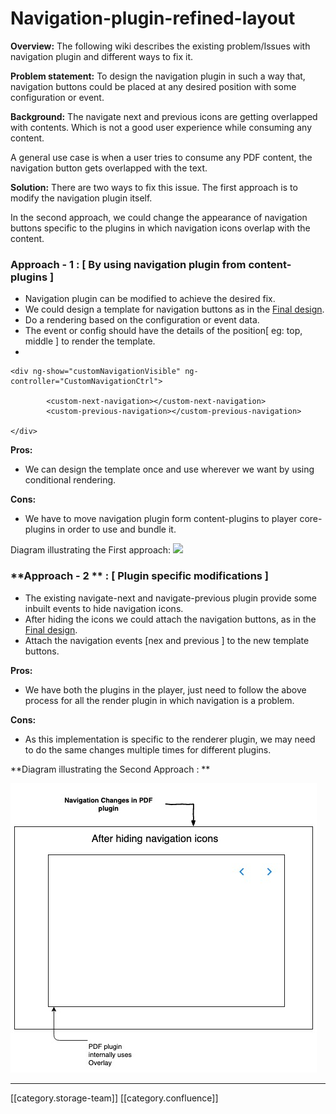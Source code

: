 # Navigation-plugin-refined-layout

**Overview:** The following wiki describes the existing problem/Issues with navigation plugin and different ways to fix it.

**Problem statement:** To design the navigation plugin in such a way that, navigation buttons could be placed at any desired position with some configuration or event.

**Background:** The navigate next and previous icons are getting overlapped with contents. Which is not a good user experience while consuming any content.

A general use case is when a user tries to consume any PDF content, the navigation button gets overlapped with the text.

**Solution:** There are two ways to fix this issue. The first approach is to modify the navigation plugin itself.

In the second approach, we could change the appearance of navigation buttons specific to the plugins in which navigation icons overlap with the content.

### **Approach - 1 :**  \[ By using navigation plugin from content-plugins ]

* Navigation plugin can be modified to achieve the desired fix.&#x20;
* We could design a template for navigation buttons as in the  [Final design](https://projects.invisionapp.com/share/WFT8MPMBG8D#/screens/376668271).
* Do a rendering based on the configuration or event data.
* The event or config should have the details of the position\[ eg: top, middle ] to render the template.
*

```
<div ng-show="customNavigationVisible" ng-controller="CustomNavigationCtrl">
	
		<custom-next-navigation></custom-next-navigation>
		<custom-previous-navigation></custom-previous-navigation>

</div>
```

**Pros:**

* We can design the template once and use wherever we want by using conditional rendering.

**Cons:**

* We have to move navigation plugin form content-plugins to player core-plugins in order to use and bundle it.

Diagram illustrating the First approach: ![](images/storage/Navigation\_plugin\_changes.jpeg)

### \*\*Approach - 2 \*\* **:**  \[ Plugin specific modifications ]

* The existing navigate-next and navigate-previous plugin provide some inbuilt events to hide navigation icons.
* After hiding the icons we could attach the navigation buttons, as in the [Final design](https://projects.invisionapp.com/share/WFT8MPMBG8D#/screens/376668271).
* Attach the navigation events \[nex and previous ] to the new template buttons.

**Pros:**

* We have both the plugins in the player, just need to follow the above process for all the render plugin in which navigation is a problem.

**Cons:**

* As this implementation is specific to the renderer plugin, we may need to do the same changes multiple times for different plugins.

\*\*Diagram illustrating the Second Approach : \*\*

![](images/storage/4.jpg)

***

\[\[category.storage-team]] \[\[category.confluence]]
